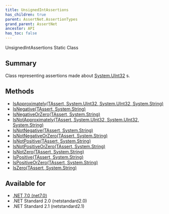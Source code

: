 ```yaml
---
title: UnsignedIntAssertions
has_children: true
parent: AssertNet.AssertionTypes
grand_parent: AssertNet
ancestor: API
has_toc: false
---
```

UnsignedIntAssertions Static Class

## Summary
Class representing assertions made about [System.UInt32](https://learn.microsoft.com/en-us/dotnet/api/system.uint32) s.

## Methods
- [IsApproximately<TAssert>(TAssert, System.UInt32, System.UInt32, System.String)](m_assertnet_assertiontypes_unsignedintassertions_isapproximately__1___0_system_uint32_system_uint32_system_string_.md)
- [IsNegative<TAssert>(TAssert, System.String)](m_assertnet_assertiontypes_unsignedintassertions_isnegative__1___0_system_string_.md)
- [IsNegativeOrZero<TAssert>(TAssert, System.String)](m_assertnet_assertiontypes_unsignedintassertions_isnegativeorzero__1___0_system_string_.md)
- [IsNotApproximately<TAssert>(TAssert, System.UInt32, System.UInt32, System.String)](m_assertnet_assertiontypes_unsignedintassertions_isnotapproximately__1___0_system_uint32_system_uint32_system_string_.md)
- [IsNotNegative<TAssert>(TAssert, System.String)](m_assertnet_assertiontypes_unsignedintassertions_isnotnegative__1___0_system_string_.md)
- [IsNotNegativeOrZero<TAssert>(TAssert, System.String)](m_assertnet_assertiontypes_unsignedintassertions_isnotnegativeorzero__1___0_system_string_.md)
- [IsNotPositive<TAssert>(TAssert, System.String)](m_assertnet_assertiontypes_unsignedintassertions_isnotpositive__1___0_system_string_.md)
- [IsNotPositiveOrZero<TAssert>(TAssert, System.String)](m_assertnet_assertiontypes_unsignedintassertions_isnotpositiveorzero__1___0_system_string_.md)
- [IsNotZero<TAssert>(TAssert, System.String)](m_assertnet_assertiontypes_unsignedintassertions_isnotzero__1___0_system_string_.md)
- [IsPositive<TAssert>(TAssert, System.String)](m_assertnet_assertiontypes_unsignedintassertions_ispositive__1___0_system_string_.md)
- [IsPositiveOrZero<TAssert>(TAssert, System.String)](m_assertnet_assertiontypes_unsignedintassertions_ispositiveorzero__1___0_system_string_.md)
- [IsZero<TAssert>(TAssert, System.String)](m_assertnet_assertiontypes_unsignedintassertions_iszero__1___0_system_string_.md)

## Available for
- [.NET 7.0 (net7.0)](https://versionsof.net/core/7.0/)
- .NET Standard 2.0 (netstandard2.0)
- .NET Standard 2.1 (netstandard2.1)
